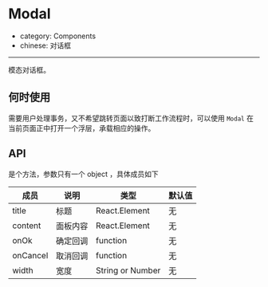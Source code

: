 # Modal

- category: Components
- chinese: 对话框

---

模态对话框。

## 何时使用

需要用户处理事务，又不希望跳转页面以致打断工作流程时，可以使用 `Modal` 在当前页面正中打开一个浮层，承载相应的操作。

## API

是个方法，参数只有一个 object ，具体成员如下

| 成员     | 说明           | 类型             | 默认值       |
|----------|----------------|------------------|--------------|
| title    | 标题           | React.Element    | 无           |
| content  | 面板内容       | React.Element    | 无           |
| onOk     | 确定回调       | function         | 无           |
| onCancel | 取消回调       | function         | 无           |
| width    | 宽度           | String or Number | 无           |

